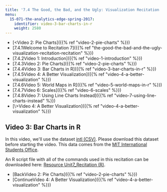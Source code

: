 ```yaml
---
title: '7.4 The Good, the Bad, and the Ugly: Visualization Recitation  (Recitation)'
menu:
  15-071-the-analytics-edge-spring-2017:
    identifier: video-3-bar-charts-in-r
    weight: 2580
---
```

*   [<Video 2: Pie Charts]({{% ref "video-2-pie-charts" %}})
*   [7.4.1Welcome to Recitation 7]({{% ref "the-good-the-bad-and-the-ugly-visualization-recitation-recitation" %}})
*   [7.4.2Video 1: Introduction]({{% ref "video-1-introduction" %}})
*   [7.4.3Video 2: Pie Charts]({{% ref "video-2-pie-charts" %}})
*   [7.4.4Video 3: Bar Charts in R]({{% ref "video-3-bar-charts-in-r" %}})
*   [7.4.5Video 4: A Better Visualization]({{% ref "video-4-a-better-visualization" %}})
*   [7.4.6Video 5: World Maps in R]({{% ref "video-5-world-maps-in-r" %}})
*   [7.4.7Video 6: Scales]({{% ref "video-6-scales" %}})
*   [7.4.8Video 7: Using Line Charts Instead]({{% ref "video-7-using-line-charts-instead" %}})
*   [\\>Video 4: A Better Visualization]({{% ref "video-4-a-better-visualization" %}})

Video 3: Bar Charts in R
------------------------

In this video, we'll use the dataset [intl (CSV)](https://open-learning-course-data.s3.amazonaws.com/15-071-the-analytics-edge-spring-2017/50da937231da991cbe926f8538a9b25b_intl.csv). Please download this dataset before starting the video. This data comes from the [MIT International Students Office](http://web.mit.edu/iso/).

An R script file with all of the commands used in this recitation can be downloaded here: [Resource Unit7\_Recitation (R)](https://open-learning-course-data.s3.amazonaws.com/15-071-the-analytics-edge-spring-2017/666aaa7f2146df6e575dac0b0c89a8e8_Unit7_Recitation.R).

*   [BackVideo 2: Pie Charts]({{% ref "video-2-pie-charts" %}})
*   [ContinueVideo 4: A Better Visualization]({{% ref "video-4-a-better-visualization" %}})